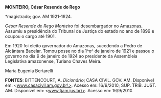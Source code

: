 **MONTEIRO, César Resende do Rego**

\*magistrado; gov. AM 1921-1924.

*César Resende do Rego Monteiro* foi desembargador no Amazonas. Assumiu
a presidência do Tribunal de Justiça do estado no ano de 1899 e ocupou o
cargo até 1901.

Em 1920 foi eleito governador do Amazonas, sucedendo a Pedro de
Alcântara Bacelar. Tomou posse no dia 1^o^ de janeiro de 1921 e passou o
governo no dia 9 de janeiro de 1924 ao presidente da Assembleia
Legislativa amazonense, Turiano Chaves Meira.

Maria Eugenia Bertarelli

**FONTES**: BITTENCOURT, A. *Dicionário*; CASA CIVIL. GOV. AM.
Disponível em: \<www.casacivil.am.gov.br\>. Acesso em: 16/9/2010; SUP.
TRIB. JUST. AM. Disponível em: \<www.tjam.jus.br\>. Acesso em:
16/9/2010.
